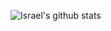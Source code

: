 
![Israel's github stats](https://github-readme-stats.vercel.app/api?username=rael97&include_all_commits=true&count_private=true&show_icons=true&line_height=20&title_color=FFFFFF&icon_color=FFFFFF&text_color=FFFFFF&bg_color=0D1117)
